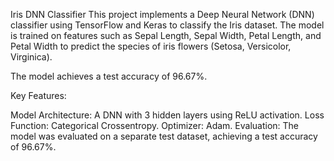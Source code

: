 Iris DNN Classifier
This project implements a Deep Neural Network (DNN) classifier using TensorFlow and Keras to classify the Iris dataset. The model is trained on features such as Sepal Length, Sepal Width, Petal Length, and Petal Width to predict the species of iris flowers (Setosa, Versicolor, Virginica).

The model achieves a test accuracy of 96.67%.

Key Features:

Model Architecture: A DNN with 3 hidden layers using ReLU activation.
Loss Function: Categorical Crossentropy.
Optimizer: Adam.
Evaluation: The model was evaluated on a separate test dataset, achieving a test accuracy of 96.67%.
